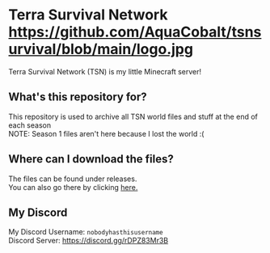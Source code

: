 # Terra Survival Network https://github.com/AquaCobalt/tsnsurvival/blob/main/logo.jpg
Terra Survival Network (TSN) is my little Minecraft server!
## What's this repository for?
This repository is used to archive all TSN world files and stuff at the end of each season\
NOTE: Season 1 files aren't here because I lost the world :(
## Where can I download the files?
The files can be found under releases.\
You can also go there by clicking [here.](https://github.com/AquaCobalt/tsnsurvival/releases/tag/Files)
## My Discord
My Discord Username: `nobodyhasthisusername`\
Discord Server: https://discord.gg/rDPZ83Mr3B
